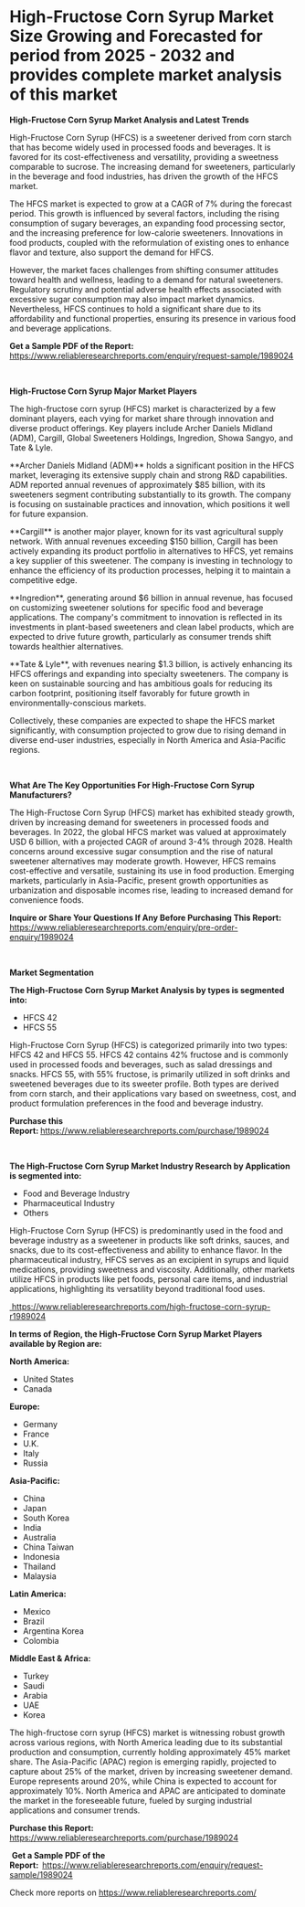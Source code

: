 <p><h1>High-Fructose Corn Syrup Market Size Growing and Forecasted for period from 2025 - 2032 and provides complete market analysis of this market</h1></p><p><strong>High-Fructose Corn Syrup Market Analysis and Latest Trends</strong></p>
<p><p>High-Fructose Corn Syrup (HFCS) is a sweetener derived from corn starch that has become widely used in processed foods and beverages. It is favored for its cost-effectiveness and versatility, providing a sweetness comparable to sucrose. The increasing demand for sweeteners, particularly in the beverage and food industries, has driven the growth of the HFCS market.</p><p>The HFCS market is expected to grow at a CAGR of 7% during the forecast period. This growth is influenced by several factors, including the rising consumption of sugary beverages, an expanding food processing sector, and the increasing preference for low-calorie sweeteners. Innovations in food products, coupled with the reformulation of existing ones to enhance flavor and texture, also support the demand for HFCS.</p><p>However, the market faces challenges from shifting consumer attitudes toward health and wellness, leading to a demand for natural sweeteners. Regulatory scrutiny and potential adverse health effects associated with excessive sugar consumption may also impact market dynamics. Nevertheless, HFCS continues to hold a significant share due to its affordability and functional properties, ensuring its presence in various food and beverage applications.</p></p>
<p><strong>Get a Sample PDF of the Report:&nbsp;</strong> <a href="https://www.reliableresearchreports.com/enquiry/request-sample/1989024?utm_campaign=2203&utm_medium=2&utm_source=Github&utm_content=ia&utm_term=28032025&utm_id=high-fructose-corn-syrup">https://www.reliableresearchreports.com/enquiry/request-sample/1989024</a></p>
<p>&nbsp;</p>
<p><strong>High-Fructose Corn Syrup Major Market Players</strong></p>
<p><p>The high-fructose corn syrup (HFCS) market is characterized by a few dominant players, each vying for market share through innovation and diverse product offerings. Key players include Archer Daniels Midland (ADM), Cargill, Global Sweeteners Holdings, Ingredion, Showa Sangyo, and Tate & Lyle.</p><p>**Archer Daniels Midland (ADM)** holds a significant position in the HFCS market, leveraging its extensive supply chain and strong R&D capabilities. ADM reported annual revenues of approximately $85 billion, with its sweeteners segment contributing substantially to its growth. The company is focusing on sustainable practices and innovation, which positions it well for future expansion.</p><p>**Cargill** is another major player, known for its vast agricultural supply network. With annual revenues exceeding $150 billion, Cargill has been actively expanding its product portfolio in alternatives to HFCS, yet remains a key supplier of this sweetener. The company is investing in technology to enhance the efficiency of its production processes, helping it to maintain a competitive edge.</p><p>**Ingredion**, generating around $6 billion in annual revenue, has focused on customizing sweetener solutions for specific food and beverage applications. The company's commitment to innovation is reflected in its investments in plant-based sweeteners and clean label products, which are expected to drive future growth, particularly as consumer trends shift towards healthier alternatives.</p><p>**Tate & Lyle**, with revenues nearing $1.3 billion, is actively enhancing its HFCS offerings and expanding into specialty sweeteners. The company is keen on sustainable sourcing and has ambitious goals for reducing its carbon footprint, positioning itself favorably for future growth in environmentally-conscious markets.</p><p>Collectively, these companies are expected to shape the HFCS market significantly, with consumption projected to grow due to rising demand in diverse end-user industries, especially in North America and Asia-Pacific regions.</p></p>
<p>&nbsp;</p>
<p><strong>What Are The Key Opportunities For High-Fructose Corn Syrup Manufacturers?</strong></p>
<p><p>The High-Fructose Corn Syrup (HFCS) market has exhibited steady growth, driven by increasing demand for sweeteners in processed foods and beverages. In 2022, the global HFCS market was valued at approximately USD 6 billion, with a projected CAGR of around 3-4% through 2028. Health concerns around excessive sugar consumption and the rise of natural sweetener alternatives may moderate growth. However, HFCS remains cost-effective and versatile, sustaining its use in food production. Emerging markets, particularly in Asia-Pacific, present growth opportunities as urbanization and disposable incomes rise, leading to increased demand for convenience foods.</p></p>
<p><strong>Inquire or Share Your Questions If Any Before Purchasing This Report:</strong> <a href="https://www.reliableresearchreports.com/enquiry/pre-order-enquiry/1989024?utm_campaign=2203&utm_medium=2&utm_source=Github&utm_content=ia&utm_term=28032025&utm_id=high-fructose-corn-syrup">https://www.reliableresearchreports.com/enquiry/pre-order-enquiry/1989024</a></p>
<p>&nbsp;</p>
<p><strong>Market Segmentation</strong></p>
<p><strong>The High-Fructose Corn Syrup Market Analysis by types is segmented into:</strong></p>
<p><ul><li>HFCS 42</li><li>HFCS 55</li></ul></p>
<p><p>High-Fructose Corn Syrup (HFCS) is categorized primarily into two types: HFCS 42 and HFCS 55. HFCS 42 contains 42% fructose and is commonly used in processed foods and beverages, such as salad dressings and snacks. HFCS 55, with 55% fructose, is primarily utilized in soft drinks and sweetened beverages due to its sweeter profile. Both types are derived from corn starch, and their applications vary based on sweetness, cost, and product formulation preferences in the food and beverage industry.</p></p>
<p><strong>Purchase this Report:&nbsp;</strong><a href="https://www.reliableresearchreports.com/purchase/1989024?utm_campaign=2203&utm_medium=2&utm_source=Github&utm_content=ia&utm_term=28032025&utm_id=high-fructose-corn-syrup">https://www.reliableresearchreports.com/purchase/1989024</a></p>
<p>&nbsp;</p>
<p><strong>The High-Fructose Corn Syrup Market Industry Research by Application is segmented into:</strong></p>
<p><ul><li>Food and Beverage Industry</li><li>Pharmaceutical Industry</li><li>Others</li></ul></p>
<p><p>High-Fructose Corn Syrup (HFCS) is predominantly used in the food and beverage industry as a sweetener in products like soft drinks, sauces, and snacks, due to its cost-effectiveness and ability to enhance flavor. In the pharmaceutical industry, HFCS serves as an excipient in syrups and liquid medications, providing sweetness and viscosity. Additionally, other markets utilize HFCS in products like pet foods, personal care items, and industrial applications, highlighting its versatility beyond traditional food uses.</p></p>
<p><a href="https://www.reliableresearchreports.com/high-fructose-corn-syrup-r1989024?utm_campaign=2203&utm_medium=2&utm_source=Github&utm_content=ia&utm_term=28032025&utm_id=high-fructose-corn-syrup">&nbsp;https://www.reliableresearchreports.com/high-fructose-corn-syrup-r1989024</a></p>
<p><strong>In terms of Region, the High-Fructose Corn Syrup Market Players available by Region are:</strong></p>
<p>
    <p> <strong> North America: </strong>
        <ul>
            <li>United States</li>
            <li>Canada</li>
        </ul>
        </p> 
    <p> <strong> Europe: </strong>
        <ul>
            <li>Germany</li>
            <li>France</li>
            <li>U.K.</li>
            <li>Italy</li>
            <li>Russia</li>
        </ul>
        </p> 
    <p> <strong> Asia-Pacific: </strong>
        <ul>
            <li>China</li>
            <li>Japan</li>
            <li>South Korea</li>
            <li>India</li>
            <li>Australia</li>
            <li>China Taiwan</li>
            <li>Indonesia</li>
            <li>Thailand</li>
            <li>Malaysia</li>
        </ul>
        </p> 
    <p> <strong> Latin America: </strong>
        <ul>
            <li>Mexico</li>
            <li>Brazil</li>
            <li>Argentina Korea</li>
            <li>Colombia</li>
        </ul>
        </p> 
    <p> <strong> Middle East & Africa: </strong>
        <ul>
            <li>Turkey</li>
            <li>Saudi</li>
            <li>Arabia</li>
            <li>UAE</li>
            <li>Korea</li>
        </ul>
    </p>
    </p>
<p><p>The high-fructose corn syrup (HFCS) market is witnessing robust growth across various regions, with North America leading due to its substantial production and consumption, currently holding approximately 45% market share. The Asia-Pacific (APAC) region is emerging rapidly, projected to capture about 25% of the market, driven by increasing sweetener demand. Europe represents around 20%, while China is expected to account for approximately 10%. North America and APAC are anticipated to dominate the market in the foreseeable future, fueled by surging industrial applications and consumer trends.</p></p>
<p><strong>Purchase this Report: </strong><a href="https://www.reliableresearchreports.com/purchase/1989024?utm_campaign=2203&utm_medium=2&utm_source=Github&utm_content=ia&utm_term=28032025&utm_id=high-fructose-corn-syrup">https://www.reliableresearchreports.com/purchase/1989024</a></p>
<p>&nbsp;<strong>Get a Sample PDF of the Report:&nbsp;&nbsp;</strong><a href="https://www.reliableresearchreports.com/enquiry/request-sample/1989024?utm_campaign=2203&utm_medium=2&utm_source=Github&utm_content=ia&utm_term=28032025&utm_id=high-fructose-corn-syrup">https://www.reliableresearchreports.com/enquiry/request-sample/1989024</a></p>
<p><strong></strong></p>
<p>Check more reports on <a href="https://www.reliableresearchreports.com/?utm_campaign=2203&utm_medium=2&utm_source=Github&utm_content=ia&utm_term=28032025&utm_id=high-fructose-corn-syrup">https://www.reliableresearchreports.com/</a></p>